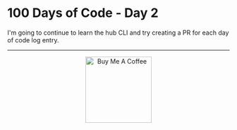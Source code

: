 # 100 Days of Code - Day 2

I'm going to continue to learn the hub CLI and try creating a PR for each day of code log entry. 


****
<p align="center"> <a href="https://www.buymeacoffee.com/nikema" target="_blank"><img src="https://cdn.buymeacoffee.com/buttons/default-orange.png" alt="Buy Me A Coffee" width="150px"></a></center></p>

